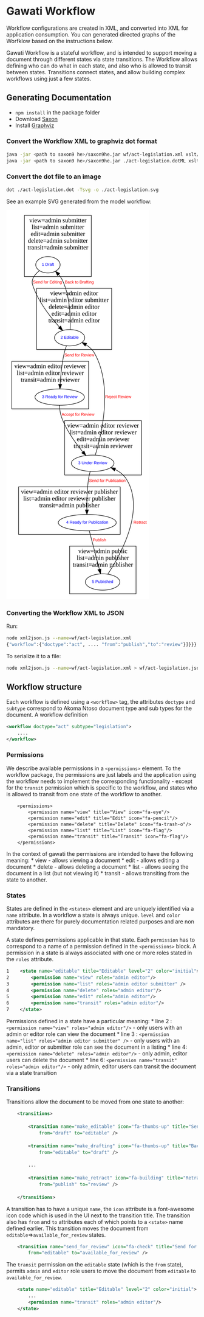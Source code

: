 # Gawati Workflow

Workflow configurations are created in XML, and converted into XML for application consumption. 
You can generated directed graphs of the Worfklow based on the instructions below.

Gawati Workflow is a stateful workflow, and is intended to support moving a document through different states via state transitions. 
The Workflow allows defining who can do what in each state, and also who is allowed to transit between states. 
Transitions connect states, and allow building complex workflows using just a few states. 

## Generating Documentation

 * `npm install` in the package folder
 * Download [Saxon](https://sourceforge.net/projects/saxon/files/Saxon-HE/9.8/saxonHE9-8-0-1J.zip/download)
 * Install [Graphviz](https://graphviz.gitlab.io/download/)


### Convert the Workflow XML to graphviz dot format

``` bash
java -jar <path to saxon9 he>/saxon9he.jar wf/act-legislation.xml xslt/wf2dotML.xsl  > act-legislation.dotML
java -jar <path to saxon9 he>/saxon9he.jar ./act-legislation.dotML xslt/dotml2dot.xsl > act-legislation.dot

```

### Convert the dot file to an image

``` bash
dot ./act-legislation.dot -Tsvg -o ./act-legislation.svg
```

See an example SVG generated from the model workflow:

![Svg from workflow XML](https://raw.githubusercontent.com/gawati/gawati-workflow/dev/wf/act-legislation.svg?sanitize=true)

### Converting the Workflow XML to JSON

Run: 

``` bash
node xml2json.js --name=wf/act-legislation.xml 
{"workflow":{"doctype":"act", .... "from":"publish","to":"review"}]}}}
```

To serialize it to a file: 

``` bash
node xml2json.js --name=wf/act-legislation.xml > wf/act-legislation.json
```

## Workflow structure

Each workflow is defined using a `<workflow>` tag, the attributes `doctype` and `subtype` correspond to Akoma Ntoso document type and sub types for the document.  A workflow definition

``` xml
<workflow doctype="act" subtype="legislation">
    ....
</workflow>
```

### Permissions

We describe available permissions in a `<permissions>` element. To the workflow package, the permissions are just labels and the application using the workflow needs to implement the corresponding functionality - except for the `transit` permission which is specific to the workflow, and states who is allowed to transit from one state of the workflow to another.

```
    <permissions>
        <permission name="view" title="View" icon="fa-eye"/>
        <permission name="edit" title="Edit" icon="fa-pencil"/>
        <permission name="delete" title="Delete" icon="fa-trash-o"/>
        <permission name="list" title="List" icon="fa-flag"/>
        <permission name="transit" title="Transit" icon="fa-flag"/>
    </permissions>
```

In the context of gawati the permissions are intended to have the following meaning: 
    * view - allows viewing a document
    * edit - allows editing a document
    * delete - allows deleting a document
    * list - allows seeing the document in a list (but not viewing it)
    * transit - allows transiting from the state to another.

### States

States are defined in the `<states>` element and are uniquely identified via a `name` attribute. 
In a workflow a state is always unique. `level` and `color` attributes are there for purely documentation related purposes and are non mandatory.

A state defines permissions applicable in that state. Each `permission` has to correspond to a name of a permission defined in the `<permissions>` block. A permission in a state is always associated with one or more roles stated in the `roles` attribute.

``` xml
1    <state name="editable" title="Editable" level="2" color="initial">
2        <permission name="view" roles="admin editor"/>
3        <permission name="list" roles="admin editor submitter" />
4        <permission name="delete" roles="admin editor"/>
5        <permission name="edit" roles="admin editor"/>
6        <permission name="transit" roles="admin editor"/>
7    </state>
```

Permissions defined in a state have a particular meaning: 
    * line 2 : `<permission name="view" roles="admin editor"/>` - only users with an admin or editor role can view the document
    * line 3 : `<permission name="list" roles="admin editor submitter" />` - only users with an admin, editor or submitter role can see the document in a listing
    * line 4: `<permission name="delete" roles="admin editor"/>` - only admin, editor users can delete the document
    * line 6: `<permission name="transit" roles="admin editor"/>` - only admin, editor users can transit the document via a state transition

### Transitions

Transitions allow the document to be moved from one state to another: 

``` xml
    <transitions>

        <transition name="make_editable" icon="fa-thumbs-up" title="Send for Editing"
            from="draft" to="editable" />

        <transition name="make_drafting" icon="fa-thumbs-up" title="Back to Drafting"
            from="editable" to="draft" />

        ...

        <transition name="make_retract" icon="fa-building" title="Retract" 
            from="publish" to="review" />

    </transitions>
```

A transition has to have a unique `name`, the `icon` attribute is a font-awesome icon code which is used in the UI next to the transition title. The transition also has `from` and `to` attributes each of which points to a `<state>` name defined earlier. 
This transition moves the document from `editable`=>`available_for_review` states. 

``` xml
    <transition name="send_for_review" icon="fa-check" title="Send for Review" 
        from="editable" to="available_for_review" />
```

The `transit` permission on the `editable` state (which is the `from` state), permits `admin` and `editor` role users to move the document from `editable` to `available_for_review`. 

``` xml
    <state name="editable" title="Editable" level="2" color="initial">
        ...
        <permission name="transit" roles="admin editor"/>
    </state>
```

